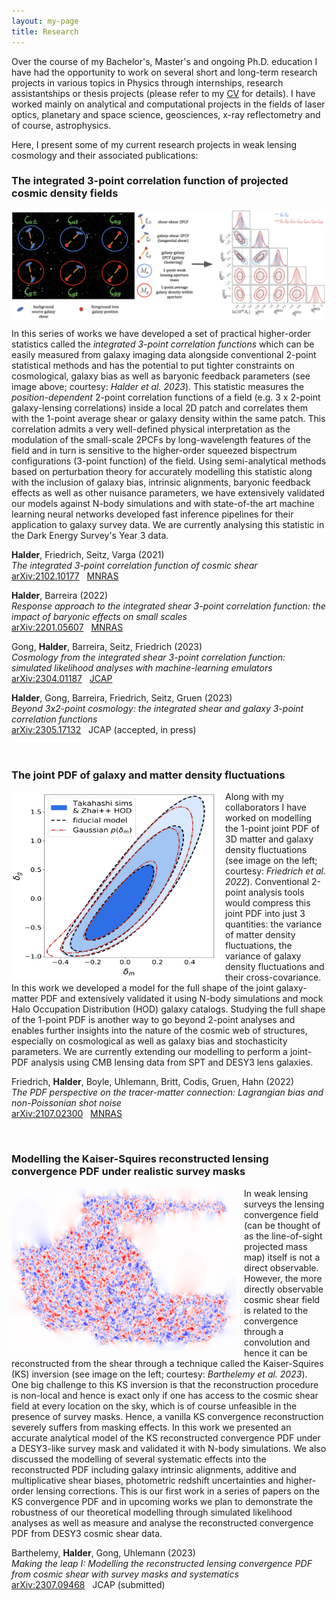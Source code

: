 ```yaml
---
layout: my-page
title: Research
---
```


Over the course of my Bachelor's, Master's and ongoing Ph.D. education I have had the opportunity to work on several short and long-term research projects in various topics in Physics through internships, research assistantships or thesis projects (please refer to my [CV](cv/AnikHalder_CV.pdf) for details). I have worked mainly on analytical and computational projects in the fields of laser optics, planetary and space science, geosciences, x-ray reflectometry and of course, astrophysics. 

Here, I present some of my current research projects in weak lensing cosmology and their associated publications:

### The integrated 3-point correlation function of projected cosmic density fields

<img src="images/6xi3PCFs_illustration_v4.png" alt="Integrated 3PCFs image" style="float:left; padding-bottom:12px" />

In this series of works we have developed a set of practical higher-order statistics called the *integrated 3-point correlation functions* which can be easily measured from galaxy imaging data alongside conventional 2-point statistical methods and has the potential to put tighter constraints on cosmological, galaxy bias as well as baryonic feedback parameters (see image above; courtesy: *Halder et al. 2023*). This statistic measures the *position-dependent* 2-point correlation functions of a field (e.g. 3 x 2-point galaxy-lensing correlations) inside a local 2D patch and correlates them with the 1-point average shear or galaxy density within the same patch. This correlation admits a very well-defined physical interpretation as the modulation of the small-scale 2PCFs by long-wavelength features of the field and in turn is sensitive to the higher-order squeezed bispectrum configurations (3-point function) of the field. Using semi-analytical methods based on perturbation theory for accurately modelling this statistic along with the inclusion of galaxy bias, intrinsic alignments, baryonic feedback effects as well as other nuisance parameters, we have extensively validated our models against N-body simulations and with state-of-the art machine learning neural networks developed fast inference pipelines for their application to galaxy survey data. We are currently analysing this statistic in the Dark Energy Survey's Year 3 data.

**Halder**, Friedrich, Seitz, Varga (2021)\
*The integrated 3-point correlation function of cosmic shear*\
[arXiv:2102.10177](https://arxiv.org/abs/2102.10177) &nbsp; [MNRAS](https://academic.oup.com/mnras/article-abstract/506/2/2780/6309317?redirectedFrom=fulltext)

**Halder**, Barreira (2022)\
*Response approach to the integrated shear 3-point correlation function: the impact of baryonic effects on small scales*\
[arXiv:2201.05607](https://arxiv.org/abs/2201.05607) &nbsp; [MNRAS](https://academic.oup.com/mnras/article-abstract/515/3/4639/6648837?redirectedFrom=fulltext&login=false)

Gong, **Halder**, Barreira, Seitz, Friedrich (2023)\
*Cosmology from the integrated shear 3-point correlation function: simulated likelihood analyses with machine-learning emulators*\
[arXiv:2304.01187](https://arxiv.org/abs/2304.01187) &nbsp; [JCAP](https://iopscience.iop.org/article/10.1088/1475-7516/2023/07/040)

**Halder**, Gong, Barreira, Friedrich, Seitz, Gruen (2023)\
*Beyond 3x2-point cosmology: the integrated shear and galaxy 3-point correlation functions*\
[arXiv:2305.17132](https://arxiv.org/abs/2305.17132) &nbsp; JCAP (accepted, in press)

&nbsp;

### The joint PDF of galaxy and matter density fluctuations

<img align="left" width="330" height="300" src="images/jointPDF.png" alt="Joint PDF image" style="float:left; padding-right:12px" />

Along with my collaborators I have worked on modelling the 1-point joint PDF of 3D matter and galaxy density fluctuations (see image on the left; courtesy: *Friedrich et al. 2022*). Conventional 2-point analysis tools would compress this joint PDF into just 3 quantities: the variance of matter density fluctuations, the variance of galaxy density fluctuations and their cross-covariance. In this work we developed a model for the full shape of the joint galaxy-matter PDF and extensively validated it using N-body simulations and mock Halo Occupation Distribution (HOD) galaxy catalogs. Studying the full shape of the 1-point PDF is another way to go beyond 2-point analyses and enables further insights into the nature of the cosmic web of structures, especially on cosmological as well as galaxy bias and stochasticity parameters. We are currently extending our modelling to perform a joint-PDF analysis using CMB lensing data from SPT and DESY3 lens galaxies.

Friedrich, **Halder**, Boyle, Uhlemann, Britt, Codis, Gruen, Hahn (2022)\
*The PDF perspective on the tracer-matter connection: Lagrangian bias and non-Poissonian shot noise*\
[arXiv:2107.02300](https://arxiv.org/abs/2107.02300) &nbsp; [MNRAS](https://academic.oup.com/mnras/article/510/4/5069/6505138?login=true)

&nbsp;

### Modelling the Kaiser-Squires reconstructed lensing convergence PDF under realistic survey masks

<img align="left" width="360" height="260" src="images/convergenceKS_PDF.png" alt="Joint PDF image" style="float:left; padding-right:12px" />

In weak lensing surveys the lensing convergence field (can be thought of as the line-of-sight projected mass map) itself is not a direct observable. However, the more directly observable cosmic shear field is related to the convergence through a convolution and hence it can be reconstructed from the shear through a technique called the Kaiser-Squires (KS) inversion (see image on the left; courtesy: *Barthelemy et al. 2023*). One big challenge to this KS inversion is that the reconstruction procedure is non-local and hence is exact only if one has access to the cosmic shear field at every location on the sky, which is of course unfeasible in the presence of survey masks. Hence, a vanilla KS convergence reconstruction severely suffers from masking effects. In this work we presented an accurate analytical model of the KS reconstructed convergence PDF under a DESY3-like survey mask and validated it with N-body simulations. We also discussed the modelling of several systematic effects into the reconstructed PDF including galaxy intrinsic alignments, additive and multiplicative shear biases, photometric redshift uncertainties and higher-order lensing corrections. This is our first work in a series of papers on the KS convergence PDF and in upcoming works we plan to demonstrate the robustness of our theoretical modelling through simulated likelihood analyses as well as measure and analyse the reconstructed convergence PDF from DESY3 cosmic shear data.

Barthelemy, **Halder**, Gong, Uhlemann (2023)\
*Making the leap I: Modelling the reconstructed lensing convergence PDF from cosmic shear with survey masks and systematics*\
[arXiv:2307.09468](https://arxiv.org/abs/2307.09468) &nbsp; JCAP (submitted)
